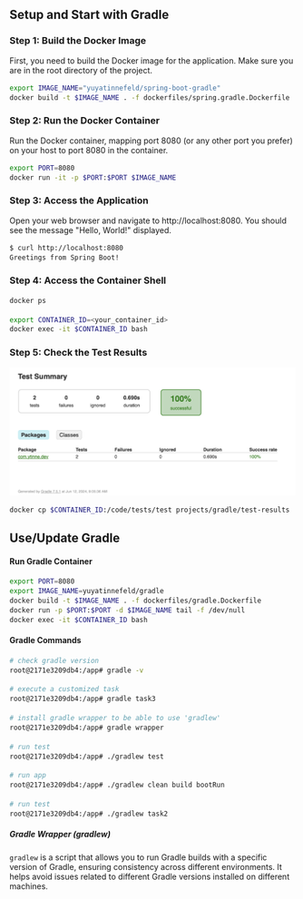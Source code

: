 ## Setup and Start with Gradle

### Step 1: Build the Docker Image
First, you need to build the Docker image for the application. Make sure you are in the root directory of the project.

```bash
export IMAGE_NAME="yuyatinnefeld/spring-boot-gradle"
docker build -t $IMAGE_NAME . -f dockerfiles/spring.gradle.Dockerfile
```

### Step 2: Run the Docker Container
Run the Docker container, mapping port 8080 (or any other port you prefer) on your host to port 8080 in the container.
```bash
export PORT=8080
docker run -it -p $PORT:$PORT $IMAGE_NAME
```

### Step 3: Access the Application
Open your web browser and navigate to http://localhost:8080. You should see the message "Hello, World!" displayed.

```bash
$ curl http://localhost:8080
Greetings from Spring Boot!
```

### Step 4: Access the Container Shell
```bash
docker ps

export CONTAINER_ID=<your_container_id>
docker exec -it $CONTAINER_ID bash
```

### Step 5: Check the Test Results
![Springboot Test Results](/images/test-results.png)

```bash
docker cp $CONTAINER_ID:/code/tests/test projects/gradle/test-results
```

## Use/Update Gradle

#### Run Gradle Container
```bash
export PORT=8080
export IMAGE_NAME=yuyatinnefeld/gradle
docker build -t $IMAGE_NAME . -f dockerfiles/gradle.Dockerfile
docker run -p $PORT:$PORT -d $IMAGE_NAME tail -f /dev/null
docker exec -it $CONTAINER_ID bash
```
#### Gradle Commands

```bash
# check gradle version
root@2171e3209db4:/app# gradle -v

# execute a customized task
root@2171e3209db4:/app# gradle task3

# install gradle wrapper to be able to use 'gradlew'
root@2171e3209db4:/app# gradle wrapper

# run test
root@2171e3209db4:/app# ./gradlew test

# run app
root@2171e3209db4:/app# ./gradlew clean build bootRun

# run test
root@2171e3209db4:/app# ./gradlew task2
```
##### Gradle Wrapper (gradlew)
`gradlew` is a script that allows you to run Gradle builds with a specific version of Gradle, ensuring consistency across different environments. It helps avoid issues related to different Gradle versions installed on different machines.


